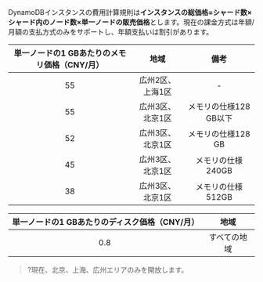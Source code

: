 DynamoDBインスタンスの費用計算規則は**インスタンスの総価格=シャード数×シャード内のノード数×単一ノードの販売価格**とします。現在の課金方式は年額/月額の支払方式のみをサポートし、年額支払いは割引があります。



|単一ノードの1 GBあたりのメモリ価格（CNY/月）|地域|備考|
|:--:|:--:|:--:|
|55|広州2区、上海1区|-|
|55|広州3区、北京1区|メモリの仕様128 GB以下|
|52|広州3区、北京1区|メモリの仕様128 GB|
|45|広州3区、北京1区|メモリの仕様240GB|
|38|広州3区、北京1区|メモリの仕様512GB|

|単一ノードの1 GBあたりのディスク価格（CNY/月）|地域|
|:--:|:--:|
|0.8|すべての地域|

>?現在、北京、上海、広州エリアのみを開放します。

